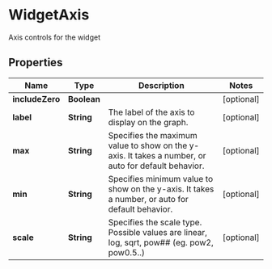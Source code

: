 

# WidgetAxis

Axis controls for the widget
## Properties

Name | Type | Description | Notes
------------ | ------------- | ------------- | -------------
**includeZero** | **Boolean** |  |  [optional]
**label** | **String** | The label of the axis to display on the graph. |  [optional]
**max** | **String** | Specifies the maximum value to show on the y-axis. It takes a number, or auto for default behavior. |  [optional]
**min** | **String** | Specifies minimum value to show on the y-axis. It takes a number, or auto for default behavior. |  [optional]
**scale** | **String** | Specifies the scale type. Possible values are linear, log, sqrt, pow## (eg. pow2, pow0.5..) |  [optional]



